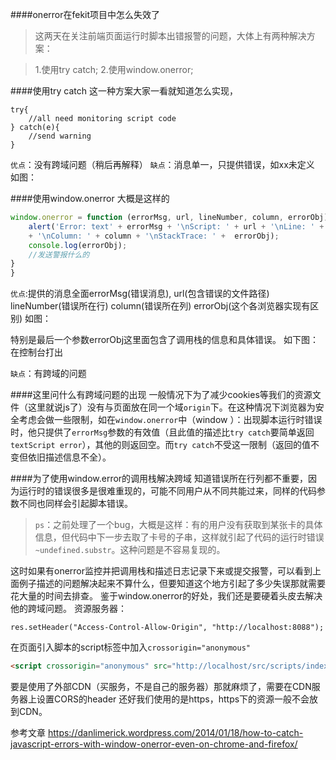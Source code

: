 ####onerror在fekit项目中怎么失效了

>这两天在关注前端页面运行时脚本出错报警的问题，大体上有两种解决方案：

>1.使用try catch;
>2.使用window.onerror;

####使用try catch
这一种方案大家一看就知道怎么实现，
```
try{
    //all need monitoring script code
} catch(e){
    //send warning
}
```
`优点`：没有跨域问题（稍后再解释）
`缺点`：消息单一，只提供错误，如xx未定义
如图：

####使用window.onerror
大概是这样的
```javascript
window.onerror = function (errorMsg, url, lineNumber, column, errorObj) {
    alert('Error: text' + errorMsg + '\nScript: ' + url + '\nLine: ' + lineNumber
    + '\nColumn: ' + column + '\nStackTrace: ' +  errorObj);
    console.log(errorObj);
    //发送警报什么的
}
}
```
`优点`:提供的消息全面errorMsg(错误消息), url(包含错误的文件路径) lineNumber(错误所在行) column(错误所在列) errorObj(这个各浏览器实现有区别)
如图：

特别是最后一个参数errorObj这里面包含了调用栈的信息和具体错误。
如下图：在控制台打出


`缺点`：有跨域的问题

####这里问什么有跨域问题的出现
一般情况下为了减少cookies等我们的资源文件（这里就说js了）没有与页面放在同一个域`origin`下。在这种情况下浏览器为安全考虑会做一些限制，如在`window.onerror`中（window ）：出现脚本运行时错误时，他只提供了`errorMsg`参数的有效值（且此值的描述比`try catch`要简单返回`textScript error`），其他的则返回空。而`try catch`不受这一限制（返回的值不变但依旧描述信息不全）。

####为了使用window.error的调用栈解决跨域
知道错误所在行列都不重要，因为运行时的错误很多是很难重现的，可能不同用户从不同共能过来，同样的代码参数不同也同样会引起脚本错误。
>`ps`：之前处理了一个bug，大概是这样：有的用户没有获取到某张卡的具体信息，但代码中下一步去取了卡号的子串，这样就引起了代码的运行时错误`~undefined.substr`。这种问题是不容易复现的。

这时如果有onerror监控并把调用栈和描述日志记录下来或提交报警，可以看到上面例子描述的问题解决起来不算什么，但要知道这个地方引起了多少失误那就需要花大量的时间去排查。
鉴于window.onerror的好处，我们还是要硬着头皮去解决他的跨域问题。
资源服务器：
```
res.setHeader("Access-Control-Allow-Origin", "http://localhost:8088");
```
在页面引入脚本的script标签中加入`crossorigin="anonymous"`
```html
<script crossorigin="anonymous" src="http://localhost/src/scripts/index.js"></script>
```
要是使用了外部CDN（买服务，不是自己的服务器）那就麻烦了，需要在CDN服务器上设置CORS的header
还好我们使用的是https，https下的资源一般不会放到CDN。


参考文章
https://danlimerick.wordpress.com/2014/01/18/how-to-catch-javascript-errors-with-window-onerror-even-on-chrome-and-firefox/